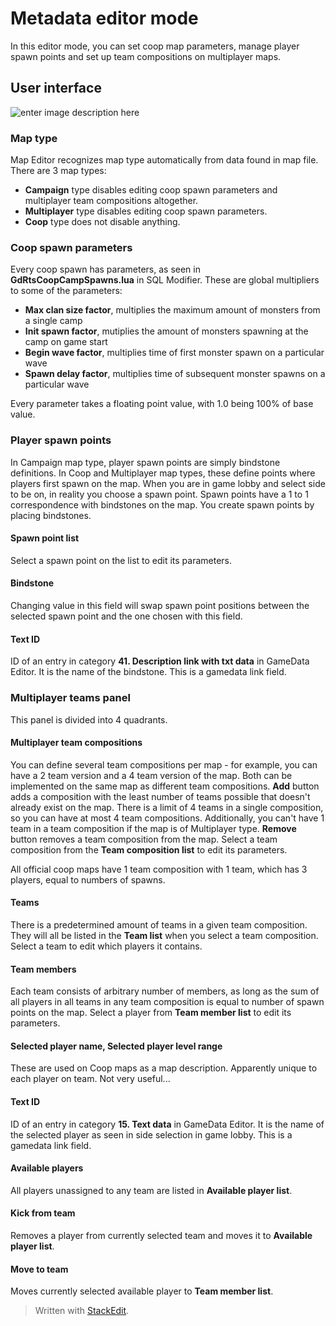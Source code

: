 # Metadata editor mode
In this editor mode, you can set coop map parameters, manage player spawn points and set up team compositions on multiplayer maps.

## User interface
![enter image description here](https://lh3.googleusercontent.com/-LyAO03Ijdw2u13NAqT0BO44AwRKOSi7ju-FLmy_ydyJTnigluG_LtwE-fKu2jDHbnFN8_H8E1yK)

### Map type
Map Editor recognizes map type automatically from data found in map file. There are 3 map types:
- **Campaign** type disables editing coop spawn parameters and multiplayer team compositions altogether.
- **Multiplayer** type disables editing coop spawn parameters.
- **Coop** type does not disable anything.

### Coop spawn parameters
Every coop spawn has parameters, as seen in **GdRtsCoopCampSpawns.lua** in SQL Modifier. These are global multipliers to some of the parameters:
- **Max clan size factor**, multiplies the maximum amount of monsters from a single camp
- **Init spawn factor**, mutiplies the amount of monsters spawning at the camp on game start
- **Begin wave factor**, multiplies time of first monster spawn on a particular wave
- **Spawn delay factor**, multiplies time of subsequent monster spawns on a particular wave

Every parameter takes a floating point value, with 1.0 being 100% of base value.

### Player spawn points
In Campaign map type, player spawn points are simply bindstone definitions.
In Coop and Multiplayer map types, these define points where players first spawn on the map. When you are in game lobby and select side to be on, in reality you choose a spawn point.
Spawn points have a 1 to 1 correspondence with bindstones on the map. You create spawn points by placing bindstones.
#### Spawn point list
Select a spawn point on the list to edit its parameters.
#### Bindstone
Changing value in this field will swap spawn point positions between the selected spawn point and the one chosen with this field.
#### Text ID
ID of an entry in category **41. Description link with txt data** in GameData Editor. It is the name of the bindstone.
This is a gamedata link field.

### Multiplayer teams panel
This panel is divided into 4 quadrants.
#### Multiplayer team compositions
You can define several team compositions per map - for example, you can have a 2 team version and a 4 team version of the map. Both can be implemented on the same map as different team compositions.
**Add** button adds a composition with the least number of teams possible that doesn't already exist on the map. There is a limit of 4 teams in a single composition, so you can have at most 4 team compositions. Additionally, you can't have 1 team in a team composition if the map is of Multiplayer type.
**Remove** button removes a team composition from the map.
Select a team composition from the **Team composition list** to edit its parameters.

All official coop maps have 1 team composition with 1 team, which has 3 players, equal to numbers of spawns.
#### Teams
There is a predetermined amount of teams in a given team composition. They will all be listed in the **Team list** when you select a team composition. Select a team to edit which players it contains.
#### Team members
Each team consists of arbitrary number of members, as long as the sum of all players in all teams in any team composition is equal to number of spawn points on the map.
Select a player from **Team member list** to edit its parameters.
#### Selected player name, Selected player level range
These are used on Coop maps as a map description. Apparently unique to each player on team. Not very useful...
#### Text ID
ID of an entry in category **15. Text data** in GameData Editor. It is the name of the selected player as seen in side selection in game lobby.
This is a gamedata link field.
#### Available players
All players unassigned to any team are listed in **Available player list**.
#### Kick from team
Removes a player from currently selected team and moves it to **Available player list**.
#### Move to team
Moves currently selected available player to **Team member list**.


> Written with [StackEdit](https://stackedit.io/).
<!--stackedit_data:
eyJoaXN0b3J5IjpbMTQ4Mzk1NjQ2Nl19
-->